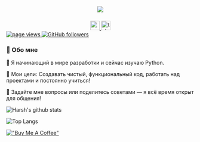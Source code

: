 <h1 align="center">
  <a href="https://git.io/typing-svg">
    <img src="https://readme-typing-svg.herokuapp.com/?lines=Привет!+👋;Меня+зовут+Эдвардо....;Рад+видеть+тебя!&center=true&size=30">
  </a>
</h1>

###

<div align="center">
  <a href="https://www.youtube.com/@edvardo_yt" target="_blank">
    <img src="https://img.shields.io/static/v1?message=Youtube&logo=youtube&label=&color=FF0000&logoColor=white&labelColor=&style=for-the-badge" height="25" alt="youtube logo"  />
  </a>
  <a href="https://t.me/edvaardoyt" target="_blank">
    <img src="https://img.shields.io/static/v1?message=Telegram&logo=telegram&label=&color=2CA5E0&logoColor=white&labelColor=&style=for-the-badge" height="25" alt="telegram logo"  />
  </a>
</div>

  <a href="https://github.com/FresenBer4ik">
    <img src="https://komarev.com/ghpvc/?username=FresenBer4ik" alt="page views">
  </a>
  <a href="https://github.com/FresenBer4ik?tab=followers">
    <img alt="GitHub followers" src="https://img.shields.io/github/followers/FrsenBer4ik?color=green&logo=github">
  </a>

 ### 🚀 Обо мне

🌱 Я начинающий в мире разработки и сейчас изучаю Python.

🎯 Мои цели: Создавать чистый, функциональный код, работать над проектами и постоянно учиться!

💬 Задайте мне вопросы или поделитесь советами — я всё время открыт для общения!

![Harsh's github stats](https://github-readme-stats.vercel.app/api?username=FresenBer4ik&hide=["issues"]&show_icons=true)

![Top Langs](https://github-readme-stats.vercel.app/api/top-langs/?username=FresenBer4ik&hide_progress=true)
  
  [!["Buy Me A Coffee"](https://www.buymeacoffee.com/assets/img/custom_images/orange_img.png)](https://www.donationalerts.com/r/edvardoyt)
